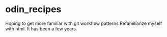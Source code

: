 # odin_recipes
Hoping to get more familiar with git workflow patterns
Refamiliarize myself with html.  It has been a few years.
